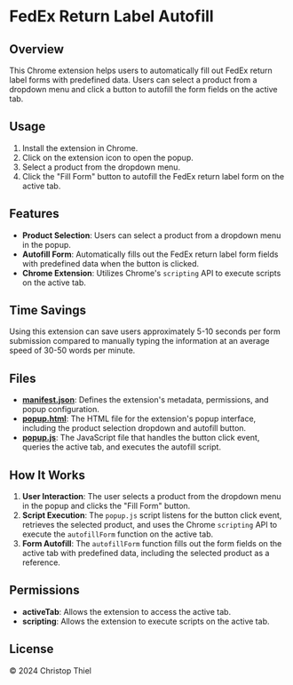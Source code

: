 # FedEx Return Label Autofill

## Overview
This Chrome extension helps users to automatically fill out FedEx return label forms with predefined data. Users can select a product from a dropdown menu and click a button to autofill the form fields on the active tab.

## Usage
1. Install the extension in Chrome.
2. Click on the extension icon to open the popup.
3. Select a product from the dropdown menu.
4. Click the "Fill Form" button to autofill the FedEx return label form on the active tab.

## Features
- **Product Selection**: Users can select a product from a dropdown menu in the popup.
- **Autofill Form**: Automatically fills out the FedEx return label form fields with predefined data when the button is clicked.
- **Chrome Extension**: Utilizes Chrome's `scripting` API to execute scripts on the active tab.

## Time Savings
Using this extension can save users approximately 5-10 seconds per form submission compared to manually typing the information at an average speed of 30-50 words per minute.

## Files
- **[manifest.json](manifest.json)**: Defines the extension's metadata, permissions, and popup configuration.
- **[popup.html](popup.html)**: The HTML file for the extension's popup interface, including the product selection dropdown and autofill button.
- **[popup.js](popup.js)**: The JavaScript file that handles the button click event, queries the active tab, and executes the autofill script.

## How It Works
1. **User Interaction**: The user selects a product from the dropdown menu in the popup and clicks the "Fill Form" button.
2. **Script Execution**: The `popup.js` script listens for the button click event, retrieves the selected product, and uses the Chrome `scripting` API to execute the `autofillForm` function on the active tab.
3. **Form Autofill**: The `autofillForm` function fills out the form fields on the active tab with predefined data, including the selected product as a reference.

## Permissions
- **activeTab**: Allows the extension to access the active tab.
- **scripting**: Allows the extension to execute scripts on the active tab.

## License
© 2024 Christop Thiel
